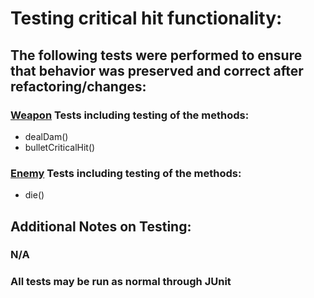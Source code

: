 # Testing critical hit functionality:
## The following tests were performed to ensure that behavior was preserved and correct after refactoring/changes:
 ### [Weapon](https://github.com/emmamickas/Text-Fighter/tree/CriticalHits/src/com/hotmail/kalebmarc/textfighter/main) Tests including testing of the methods:
 * dealDam()
 * bulletCriticalHit()
 ### [Enemy](https://github.com/emmamickas/Text-Fighter/tree/CriticalHits/src/com/hotmail/kalebmarc/textfighter/main) Tests including testing of the methods:
 * die()

## Additional Notes on Testing:
### N/A
### All tests may be run as normal through JUnit
